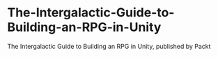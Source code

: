 # The-Intergalactic-Guide-to-Building-an-RPG-in-Unity
The Intergalactic Guide to Building an RPG in Unity, published by Packt
